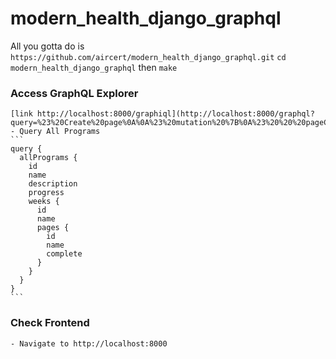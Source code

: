 # modern_health_django_graphql

All you gotta do is `https://github.com/aircert/modern_health_django_graphql.git` `cd modern_health_django_graphql` then `make`

### Access GraphQL Explorer
	[link http://localhost:8000/graphiql](http://localhost:8000/graphql?query=%23%20Create%20page%0A%0A%23%20mutation%20%7B%0A%23%20%20%20pageCreate(newPage%3A%20%7B%0A%23%20%20%20%20%20name%3A%20%22Page%206%22%2C%20%0A%23%20%20%20%20%20video%3A%20%22http%3A%2F%2Fgoogle.com%2Fvideo%22%2C%0A%23%20%20%20%09audio%3A%20%22http%3A%2F%2Fgoogle.com%2Faudio%22%2C%0A%23%20%20%20%20%20form%3A%20%22http%3A%2F%2Fgoogle.com%2Fform%22%2C%0A%23%20%20%20%20%20question%3A%20%22http%3A%2F%2Fgoogle.com%2Fquestion%22%2C%0A%23%20%20%20%20%20article%3A%20%22http%3A%2F%2Fgoogle.com%2Farticle%22%0A%23%20%20%20%7D)%20%7B%0A%23%20%20%20%20%20page%20%7B%0A%23%20%20%20%20%20%20%20id%0A%23%20%20%20%20%20%20%20complete%0A%23%20%20%20%20%20%7D%0A%23%20%20%20%7D%0A%23%20%7D%0A%0A%23%20Create%20Week%0A%23%20mutation%20%7B%0A%23%20%20%20weekCreate(newWeek%3A%20%7B%0A%23%20%20%20%20%20pages%3A%20%5B6%2C%205%5D%2C%0A%23%20%20%20%20%20name%3A%20%22Week%204%22%0A%23%20%20%20%7D)%20%7B%0A%23%20%20%20%09week%20%7B%0A%23%20%20%20%20%20%20%20id%0A%23%20%20%20%20%20%20%20name%0A%23%20%20%20%20%20%20%20pages%20%7B%0A%23%20%20%20%20%20%20%20%20%20name%0A%23%20%20%20%20%20%20%20%7D%0A%23%20%20%20%20%20%7D%0A%23%20%20%20%7D%0A%23%20%7D%0A%0A%23%20Delete%20Program%0A%23%20mutation%20%7B%0A%23%20%20%20programDelete(id%3A%202)%20%7B%0A%23%20%20%20%20%20program%20%7B%0A%23%20%20%20%20%20%20%20id%0A%23%20%20%20%20%20%7D%0A%23%20%20%20%7D%0A%23%20%7D%0A%0A%23%20Create%20Program%0A%23%20mutation%20%7B%0A%23%20%20%20programCreate(newProgram%3A%20%7B%0A%23%20%20%20%20%20name%3A%20%22Mindful%20Communication%22%2C%0A%23%20%20%20%20%20description%3A%20%22Minfully%20communicate%20with%20coworkers%22%2C%0A%23%20%20%20%20%20weeks%3A%20%5B3%2C4%5D%2C%0A%23%20%20%20%20%20progress%3A%200%0A%23%20%20%20%7D)%20%7B%0A%23%20%20%20%20%20program%20%7B%0A%23%20%20%20%20%20%20%20id%0A%23%20%20%20%20%20%20%20name%0A%23%20%20%20%20%20%20%20description%0A%23%20%20%20%20%20%20%20progress%0A%23%20%20%20%20%20%20%20image%0A%23%20%20%20%20%20%20%20weeks%20%7B%0A%23%20%20%20%20%20%20%20%20%20id%0A%23%20%20%20%20%20%20%20%20%20name%0A%23%20%20%20%20%20%20%20%20%20pages%20%7B%0A%23%20%20%20%20%20%20%20%20%20%20%20id%0A%23%20%20%20%20%20%20%20%20%20%20%20name%0A%23%20%20%20%20%20%20%20%20%20%20%20complete%0A%23%20%20%20%20%20%20%20%20%20%7D%0A%23%20%20%20%20%20%20%20%7D%0A%23%20%20%20%20%20%7D%0A%23%20%20%20%20%20errors%20%7B%0A%23%20%20%20%20%20%20%20messages%0A%23%20%20%20%20%20%20%20field%0A%23%20%20%20%20%20%7D%0A%23%20%20%20%7D%0A%23%20%7D%0A%0A%23%20Get%20All%20Weeks%20%0A%23%20query%20%7B%0A%23%20%20%20allWeeks%20%7B%0A%23%20%20%20%20%20id%0A%23%20%20%20%20%20name%0A%23%20%20%20%20%20pages%20%7B%0A%23%20%20%20%20%20%20%20name%0A%23%20%20%20%20%20%20%20complete%0A%23%20%20%20%20%20%7D%0A%23%20%20%20%7D%0A%23%20%7D%0A%0A%23%20Get%20all%20pages%0A%0A%23%20query%20%7B%0A%23%20%20%20allPages%20%7B%0A%23%20%20%20%20%20id%0A%23%20%20%20%20%20name%0A%23%20%20%20%7D%0A%23%20%7D%0A%0A%0A%23%20Get%20all%20programs%2C%20weeks%2C%20and%20pages%20for%20each%0Aquery%20%7B%0A%20%20allPrograms%20%7B%0A%20%20%20%20id%0A%20%20%20%20name%0A%20%20%20%20description%0A%20%20%20%20progress%0A%20%20%20%20image%0A%20%20%20%20weeks%20%7B%0A%20%20%20%20%20%20id%0A%20%20%20%20%20%20name%0A%20%20%20%20%20%20pages%20%7B%0A%20%20%20%20%20%20%20%20id%20%0A%20%20%20%20%20%20%20%20name%0A%20%20%20%20%20%20%20%20complete%0A%20%20%20%20%20%20%7D%0A%20%20%20%20%7D%0A%20%20%7D%0A%7D%0A%0A%23%20Update%20a%20program%20by%20weeks%20%0A%23%20mutation%20%7B%0A%23%20%20%20programUpdate(newProgram%3A%20%7Bid%3A%202%2C%20weeks%3A%20%5B1%2C2%2C3%2C4%5D%7D)%20%7B%0A%23%20%20%20%20%20program%20%7B%0A%23%20%20%20%20%20%20%20id%0A%23%20%20%20%20%20%20%20weeks%20%7B%0A%23%20%20%20%20%20%20%20%20%20id%0A%23%20%20%20%20%20%20%20%7D%0A%23%20%20%20%20%20%7D%0A%23%20%20%20%7D%0A%23%20%7D%0A%0A%23%20Update%20a%20pages%20progress%20to%20complete%0A%23%20mutation%20%7B%0A%23%20%20%20pageUpdate(newPage%3A%20%7Bid%3A%201%2C%20complete%3A%20true%7D)%20%7B%0A%23%20%20%20%20%20page%20%7B%0A%23%20%20%20%20%20%09id%0A%23%20%20%20%20%20%20%20complete%0A%23%20%20%20%20%20%20%20dateModified%0A%23%20%20%20%20%20%20%20dateCreated%0A%23%20%20%20%20%20%7D%0A%23%20%20%20%7D%0A%23%20%7D)
	- Query All Programs 
	```
	query {
	  allPrograms {
	    id
	    name
	    description
	    progress
	    weeks {
	      id
	      name
	      pages {
	        id 
	        name
	        complete
	      }
	    }
	  }
	}
	```

### Check Frontend 
	- Navigate to http://localhost:8000